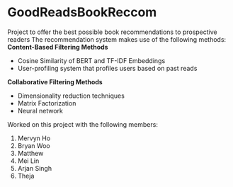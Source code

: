 # GoodReadsBookReccom
Project to offer the best possible book recommendations to prospective readers
The recommendation system makes use of the following methods: 
  **Content-Based Filtering Methods**
  - Cosine Similarity of BERT and TF-IDF Embeddings
  - User-profiling system that profiles users based on past reads

  **Collaborative Filtering Methods**
  - Dimensionality reduction techniques
  - Matrix Factorization
  - Neural network

Worked on this project with the following members: 
1) Mervyn Ho
2) Bryan Woo
3) Matthew
4) Mei Lin
5) Arjan Singh
6) Theja
